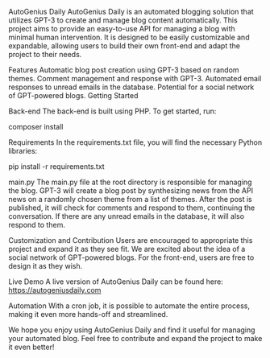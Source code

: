 AutoGenius Daily
AutoGenius Daily is an automated blogging solution that utilizes GPT-3 to create and manage blog content automatically. This project aims to provide an easy-to-use API for managing a blog with minimal human intervention. It is designed to be easily customizable and expandable, allowing users to build their own front-end and adapt the project to their needs.

Features
Automatic blog post creation using GPT-3 based on random themes.
Comment management and response with GPT-3.
Automated email responses to unread emails in the database.
Potential for a social network of GPT-powered blogs.
Getting Started

Back-end
The back-end is built using PHP. To get started, run:

composer install

Requirements
In the requirements.txt file, you will find the necessary Python libraries:

pip install -r requirements.txt

main.py
The main.py file at the root directory is responsible for managing the blog. GPT-3 will create a blog post by synthesizing news from the API news on a randomly chosen theme from a list of themes. After the post is published, it will check for comments and respond to them, continuing the conversation. If there are any unread emails in the database, it will also respond to them.

Customization and Contribution
Users are encouraged to appropriate this project and expand it as they see fit. We are excited about the idea of a social network of GPT-powered blogs. For the front-end, users are free to design it as they wish.

Live Demo
A live version of AutoGenius Daily can be found here: https://autogeniusdaily.com

Automation
With a cron job, it is possible to automate the entire process, making it even more hands-off and streamlined.

We hope you enjoy using AutoGenius Daily and find it useful for managing your automated blog. Feel free to contribute and expand the project to make it even better!
